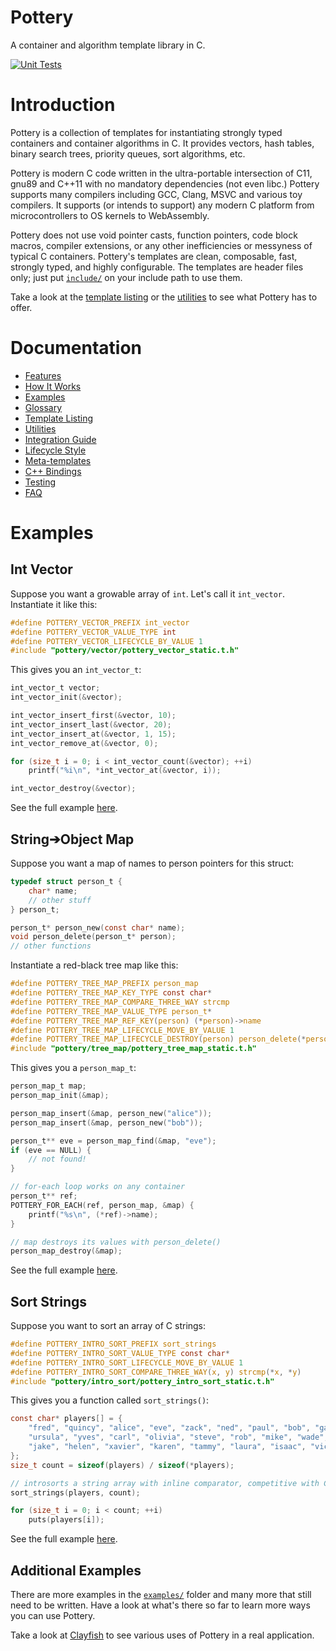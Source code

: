 # Pottery

A container and algorithm template library in C.

[![Unit Tests](https://github.com/ludocode/pottery/workflows/Unit%20Tests/badge.svg)](https://github.com/ludocode/pottery/actions?query=workflow%3A%22Unit+Tests%22)



# Introduction

Pottery is a collection of templates for instantiating strongly typed containers and container algorithms in C. It provides vectors, hash tables, binary search trees, priority queues, sort algorithms, etc.

Pottery is modern C code written in the ultra-portable intersection of C11, gnu89 and C++11 with no mandatory dependencies (not even libc.) Pottery supports many compilers including GCC, Clang, MSVC and various toy compilers. It supports (or intends to support) any modern C platform from microcontrollers to OS kernels to WebAssembly.

Pottery does not use void pointer casts, function pointers, code block macros, compiler extensions, or any other inefficiencies or messyness of typical C containers. Pottery's templates are clean, composable, fast, strongly typed, and highly configurable. The templates are header files only; just put [`include/`](include/pottery/) on your include path to use them.

Take a look at the [template listing](include/pottery/) or the [utilities](util/pottery/) to see what Pottery has to offer.



# Documentation

- [Features](docs/features.md)
- [How It Works](docs/how_it_works.md)
- [Examples](examples/pottery/)
- [Glossary](docs/glossary.md)
- [Template Listing](include/pottery/)
- [Utilities](util/pottery/)
- [Integration Guide](docs/integration.md)
- [Lifecycle Style](docs/lifecycle_style.md)
- [Meta-templates](meta/)
- [C++ Bindings](bindings/cxx)
- [Testing](test/)
- [FAQ](docs/faq.md)



# Examples


## Int Vector

Suppose you want a growable array of `int`. Let's call it `int_vector`. Instantiate it like this:

```c
#define POTTERY_VECTOR_PREFIX int_vector
#define POTTERY_VECTOR_VALUE_TYPE int
#define POTTERY_VECTOR_LIFECYCLE_BY_VALUE 1
#include "pottery/vector/pottery_vector_static.t.h"
```

This gives you an `int_vector_t`:

```c
int_vector_t vector;
int_vector_init(&vector);

int_vector_insert_first(&vector, 10);
int_vector_insert_last(&vector, 20);
int_vector_insert_at(&vector, 1, 15);
int_vector_remove_at(&vector, 0);

for (size_t i = 0; i < int_vector_count(&vector); ++i)
    printf("%i\n", *int_vector_at(&vector, i));

int_vector_destroy(&vector);
```

See the full example [here](examples/pottery/int_vector/).


## String➔Object Map

Suppose you want a map of names to person pointers for this struct:

```c
typedef struct person_t {
    char* name;
    // other stuff
} person_t;

person_t* person_new(const char* name);
void person_delete(person_t* person);
// other functions
```

Instantiate a red-black tree map like this:

```c
#define POTTERY_TREE_MAP_PREFIX person_map
#define POTTERY_TREE_MAP_KEY_TYPE const char*
#define POTTERY_TREE_MAP_COMPARE_THREE_WAY strcmp
#define POTTERY_TREE_MAP_VALUE_TYPE person_t*
#define POTTERY_TREE_MAP_REF_KEY(person) (*person)->name
#define POTTERY_TREE_MAP_LIFECYCLE_MOVE_BY_VALUE 1
#define POTTERY_TREE_MAP_LIFECYCLE_DESTROY(person) person_delete(*person)
#include "pottery/tree_map/pottery_tree_map_static.t.h"
```

This gives you a `person_map_t`:

```c
person_map_t map;
person_map_init(&map);

person_map_insert(&map, person_new("alice"));
person_map_insert(&map, person_new("bob"));

person_t** eve = person_map_find(&map, "eve");
if (eve == NULL) {
    // not found!
}

// for-each loop works on any container
person_t** ref;
POTTERY_FOR_EACH(ref, person_map, &map) {
    printf("%s\n", (*ref)->name);
}

// map destroys its values with person_delete()
person_map_destroy(&map);
```

See the full example [here](examples/pottery/person_map/).


## Sort Strings

Suppose you want to sort an array of C strings:

```c
#define POTTERY_INTRO_SORT_PREFIX sort_strings
#define POTTERY_INTRO_SORT_VALUE_TYPE const char*
#define POTTERY_INTRO_SORT_LIFECYCLE_MOVE_BY_VALUE 1
#define POTTERY_INTRO_SORT_COMPARE_THREE_WAY(x, y) strcmp(*x, *y)
#include "pottery/intro_sort/pottery_intro_sort_static.t.h"
```

This gives you a function called `sort_strings()`:

```c
const char* players[] = {
    "fred", "quincy", "alice", "eve", "zack", "ned", "paul", "bob", "gary",
    "ursula", "yves", "carl", "olivia", "steve", "rob", "mike", "wade", "dave",
    "jake", "helen", "xavier", "karen", "tammy", "laura", "isaac", "vick",
};
size_t count = sizeof(players) / sizeof(*players);

// introsorts a string array with inline comparator, competitive with C++ std::sort
sort_strings(players, count);

for (size_t i = 0; i < count; ++i)
    puts(players[i]);
```

See the full example [here](examples/pottery/sort_strings/).


## Additional Examples

There are more examples in the [`examples/`](examples/pottery/) folder and many more that still need to be written. Have a look at what's there so far to learn more ways you can use Pottery.

Take a look at [Clayfish](https://github.com/ludocode/clayfish) to see various uses of Pottery in a real application.
